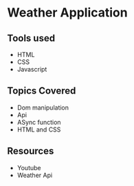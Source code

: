 # Weather Application

## Tools used

* HTML
* CSS
* Javascript

## Topics Covered


* Dom manipulation
* Api
* ASync function
* HTML and CSS


##  Resources

* Youtube
* Weather Api 
